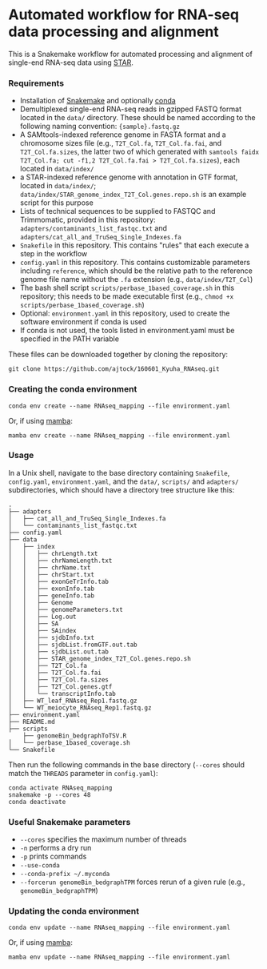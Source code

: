 # Automated workflow for RNA-seq data processing and alignment

This is a Snakemake workflow for automated processing and alignment of single-end RNA-seq data using [STAR](https://github.com/alexdobin/STAR).

### Requirements

- Installation of [Snakemake](https://snakemake.readthedocs.io/en/stable/) and optionally [conda](https://conda.io/docs/)
- Demultiplexed single-end RNA-seq reads in gzipped FASTQ format located in the `data/` directory. These should be named according to the following naming convention: `{sample}.fastq.gz`
- A SAMtools-indexed reference genome in FASTA format and a chromosome sizes file (e.g., `T2T_Col.fa`, `T2T_Col.fa.fai`, and `T2T_Col.fa.sizes`, the latter two of which generated with `samtools faidx T2T_Col.fa; cut -f1,2 T2T_Col.fa.fai > T2T_Col.fa.sizes`), each located in `data/index/`
- a STAR-indexed reference genome with annotation in GTF format, located in `data/index/`; `data/index/STAR_genome_index_T2T_Col.genes.repo.sh` is an example script for this purpose
- Lists of technical sequences to be supplied to FASTQC and Trimmomatic, provided in this repository: `adapters/contaminants_list_fastqc.txt` and `adapters/cat_all_and_TruSeq_Single_Indexes.fa`
- `Snakefile` in this repository. This contains "rules" that each execute a step in the workflow
- `config.yaml` in this repository. This contains customizable parameters including `reference`, which should be the relative path to the reference genome file name without the `.fa` extension (e.g., `data/index/T2T_Col`)
- The bash shell script `scripts/perbase_1based_coverage.sh` in this repository; this needs to be made executable first (e.g., `chmod +x scripts/perbase_1based_coverage.sh`)
- Optional: `environment.yaml` in this repository, used to create the software environment if conda is used
- If conda is not used, the tools listed in environment.yaml must be specified in the PATH variable

These files can be downloaded together by cloning the repository:

```
git clone https://github.com/ajtock/160601_Kyuha_RNAseq.git
```

### Creating the conda environment

```
conda env create --name RNAseq_mapping --file environment.yaml
```

Or, if using [mamba](https://github.com/mamba-org/mamba):

```
mamba env create --name RNAseq_mapping --file environment.yaml
```

### Usage

In a Unix shell, navigate to the base directory containing `Snakefile`, `config.yaml`, `environment.yaml`, and the `data/`, `scripts/` and `adapters/` subdirectories, which should have a directory tree structure like this:

```
.
├── adapters
│   ├── cat_all_and_TruSeq_Single_Indexes.fa
│   └── contaminants_list_fastqc.txt
├── config.yaml
├── data
│   ├── index
│   │   ├── chrLength.txt
│   │   ├── chrNameLength.txt
│   │   ├── chrName.txt
│   │   ├── chrStart.txt
│   │   ├── exonGeTrInfo.tab
│   │   ├── exonInfo.tab
│   │   ├── geneInfo.tab
│   │   ├── Genome
│   │   ├── genomeParameters.txt
│   │   ├── Log.out
│   │   ├── SA
│   │   ├── SAindex
│   │   ├── sjdbInfo.txt
│   │   ├── sjdbList.fromGTF.out.tab
│   │   ├── sjdbList.out.tab
│   │   ├── STAR_genome_index_T2T_Col.genes.repo.sh
│   │   ├── T2T_Col.fa
│   │   ├── T2T_Col.fa.fai
│   │   ├── T2T_Col.fa.sizes
│   │   ├── T2T_Col.genes.gtf
│   │   └── transcriptInfo.tab
│   ├── WT_leaf_RNAseq_Rep1.fastq.gz
│   └── WT_meiocyte_RNAseq_Rep1.fastq.gz
├── environment.yaml
├── README.md
├── scripts
    ├── genomeBin_bedgraphToTSV.R
│   └── perbase_1based_coverage.sh
└── Snakefile
```

Then run the following commands in the base directory (`--cores` should match the `THREADS` parameter in `config.yaml`):

```
conda activate RNAseq_mapping
snakemake -p --cores 48
conda deactivate
```

### Useful Snakemake parameters

- `--cores` specifies the maximum number of threads
- `-n` performs a dry run
- `-p` prints commands
- `--use-conda`
- `--conda-prefix ~/.myconda`
- `--forcerun genomeBin_bedgraphTPM` forces rerun of a given rule (e.g., `genomeBin_bedgraphTPM`)

### Updating the conda environment

```
conda env update --name RNAseq_mapping --file environment.yaml
```

Or, if using [mamba](https://github.com/mamba-org/mamba):

```
mamba env update --name RNAseq_mapping --file environment.yaml
```

